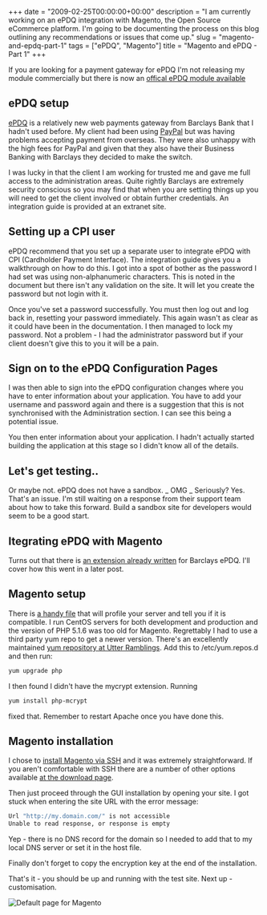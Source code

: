 +++
date = "2009-02-25T00:00:00+00:00"
description = "I am currently working on an ePDQ integration with Magento, the Open Source eCommerce platform. I'm going to be documenting the process on this blog outlining any recommendations or issues that come up."
slug = "magento-and-epdq-part-1"
tags = ["ePDQ", "Magento"]
title = "Magento and ePDQ - Part 1"
+++

If you are looking for a payment gateway for ePDQ I'm not releasing my module
commercially but there is now an
<a href="http://www.magentocommerce.com/extension/2050/barclaycard-epdq-cpi-payment-module">offical
ePDQ module available</a>

## ePDQ setup

[ePDQ][1] is a relatively new web payments gateway from Barclays Bank that I
hadn't used before. My client had been using [PayPal][2] but was having problems
accepting payment from overseas. They were also unhappy with the high fees for
PayPal and given that they also have their Business Banking with Barclays they
decided to make the switch.

I was lucky in that the client I am working for trusted me and gave me full
access to the administration areas. Quite rightly Barclays are extremely
security conscious so you may find that when you are setting things up you will
need to get the client involved or obtain further credentials. An integration
guide is provided at an extranet site.

## Setting up a CPI user

ePDQ recommend that you set up a separate user to integrate ePDQ with CPI
(Cardholder Payment Interface). The integration guide gives you a walkthrough on
how to do this. I got into a spot of bother as the password I had set was using
non-alphanumeric characters. This is noted in the document but there isn't any
validation on the site. It will let you create the password but not login with
it.

Once you've set a password successfully. You must then log out and log back in,
resetting your password immediately. This again wasn't as clear as it could have
been in the documentation. I then managed to lock my password. Not a problem - I
had the administrator password but if your client doesn't give this to you it
will be a pain.

## Sign on to the ePDQ Configuration Pages

I was then able to sign into the ePDQ configuration changes where you have to
enter information about your application. You have to add your username and
password again and there is a suggestion that this is not synchronised with the
Administration section. I can see this being a potential issue.

You then enter information about your application. I hadn't actually started
building the application at this stage so I didn't know all of the details.

## Let's get testing..

Or maybe not. ePDQ does not have a sandbox. _ OMG _ Seriously? Yes. That's an
issue. I'm still waiting on a response from their support team about how to take
this forward. Build a sandbox site for developers would seem to be a good start.

## Itegrating ePDQ with Magento

Turns out that there is [an extension already written][3] for Barclays ePDQ.
I'll cover how this went in a later post.

## Magento setup

There is [a handy file][4] that will profile your server and tell you if it is
compatible. I run CentOS servers for both development and production and the
version of PHP 5.1.6 was too old for Magento. Regrettably I had to use a third
party yum repo to get a newer version. There's an excellently maintained [yum
repository at Utter Ramblings][5]. Add this to /etc/yum.repos.d and then run:

```sh
yum upgrade php
```

I then found I didn't have the mycrypt extension. Running

```sh
yum install php-mcrypt
```

fixed that. Remember to restart Apache once you have done this.

## Magento installation

I chose to [install Magento via SSH][6] and it was extremely straightforward. If
you aren't comfortable with SSH there are a number of other options available
[at the download page][7].

Then just proceed through the GUI installation by opening your site. I got stuck
when entering the site URL with the error message:

```sh
Url "http://my.domain.com/" is not accessible
Unable to read response, or response is empty
```

Yep - there is no DNS record for the domain so I needed to add that to my local
DNS server or set it in the host file.

Finally don't forget to copy the encryption key at the end of the installation.

That's it - you should be up and running with the test site. Next up -
customisation.

![Default page for Magento][8]

[1]: http://www.barclaycardbusiness.co.uk/
[2]: https://www.paypal.com/
[3]: http://www.magentocommerce.com/extension/530/barclays-epdq/
[4]:
  http://www.magentocommerce.com/knowledge-base/entry/how-do-i-know-if-my-server-is-compatible-with-magento
[5]: http://www.jasonlitka.com/yum-repository/
[6]:
  http://www.magentocommerce.com/wiki/groups/227/installing_magento_via_shell_ssh
[7]: http://www.magentocommerce.com/download
[8]: /images/articles/magento.jpg

